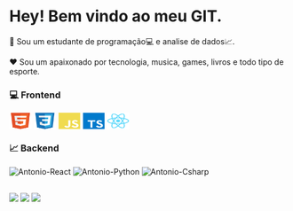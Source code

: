 

# Hey! Bem vindo ao meu GIT.

🏬 Sou um estudante de programação💻 e analise de dados📈.

❤️ Sou um apaixonado por tecnologia, musica, games, livros e todo tipo de esporte.

###  💻 Frontend

<div>

  <img align="center" alt="Antonio-HTML" height="30" width="40" src="https://raw.githubusercontent.com/devicons/devicon/master/icons/html5/html5-original.svg">
  <img align="center" alt="Antonio-CSS" height="30" width="40" src="https://raw.githubusercontent.com/devicons/devicon/master/icons/css3/css3-original.svg">
  <img align="center" alt="Antonio-Js" height="30" width="40" src="https://raw.githubusercontent.com/devicons/devicon/master/icons/javascript/javascript-plain.svg">
  <img align="center" alt="Antonio-Ts" height="30" width="40" src="https://raw.githubusercontent.com/devicons/devicon/master/icons/typescript/typescript-plain.svg">
  <img align="center" alt="Antonio-React" height="30" width="40" src="https://raw.githubusercontent.com/devicons/devicon/master/icons/react/react-original.svg">  
  
<div> 
  
###  📈 Backend
  
<div>
  <img align="center" alt="Antonio-React" src="https://img.shields.io/badge/Java-ED8B00?style=for-the-badge&logo=java&logoColor=white">
  <img align="center" alt="Antonio-Python" src="https://img.shields.io/badge/Python-14354C?style=for-the-badge&logo=python&logoColor=white">
  <img align="center" alt="Antonio-Csharp" src="https://img.shields.io/badge/C%23-239120?style=for-the-badge&logo=c-sharp&logoColor=white">
  
<div> 

##
  
<div>
  
  <a href = "mailto:antonio.silvajunior.as@gmail.com"><img src="https://img.shields.io/badge/-Gmail-%23333?style=for-the-badge&logo=gmail&logoColor=white" target="_blank"></a>
  <a href="https://www.linkedin.com/in/antonio-silva-b153b4190/" target="_blank"><img src="https://img.shields.io/badge/-LinkedIn-%230077B5?style=for-the-badge&logo=linkedin&logoColor=white" target="_blank"></a>
  <a href="https://api.whatsapp.com/send?phone=5519992654001">
    <img src="https://img.shields.io/badge/WhatsApp-25D366?style=for-the-badge&logo=whatsapp&logoColor=white" target="_blank">
</a>
  
</div>
